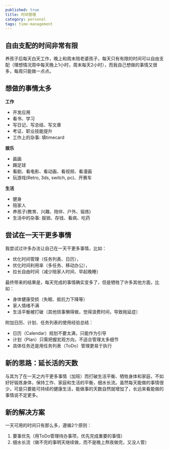 ```yaml
---
published: true
title: 时间管理
category: personal
tags: time-management
---
```

## 自由支配的时间非常有限

养孩子后每天白天工作，晚上和周末陪老婆孩子，每天只有有限的时间可以自由支配（理想情况周中每天晚上1小时，周末每天2小时），而我自己想做的事情又很多，每周只能做一点点。

## 想做的事情太多

**工作**
- 开发应用
- 看书、学习
- 写日记、写总结、写文章
- 考证、职业技能提升
- 工作上的杂事: 填timecard

**娱乐**
- 画画
- 踢足球
- 看剧、看电影、看动画、看视频、看漫画
- 玩游戏(Retro, 3ds, switch, pc)、开赛⻋

**生活**
- 健身
- 陪家人
- 养孩子(教育、兴趣、陪伴、户外、锻炼)
- 生活中的杂事: 报销、存钱、看病、吃药

## 尝试在一天干更多事情

我尝试过许多办法让自己在一天干更多事情，比如：
- 优化时间管理（任务列表、日历），
- 优化时间利用率（多任务、移动办公），
- 拉长自由时间（减少陪家人时间、早起晚睡）

最终带来的结果是，每天完成的事情确实变多了，但是牺牲了许多其他方面，比如：
- 身体健康受损（失眠、抵抗力下降等）
- 家人情绪不满
- 生活平衡被打破（其他琐事懒得做，觉得浪费时间，导致拖延症）

附加日历、计划、任务列表的使用经验总结：

- 日历（Calendar）规划不要太满，只能作为引导
- 计划（Plan）只需把握宏观方向，不适合管理太多细节
- 具体任务还是用任务列表（ToDo）管理更易于执行


## 新的思路：延长活的天数

与其为了在一天之内干更多事情（加班）而打破生活平衡、牺牲身体和家庭，不如好好锻炼身体，保持工作、家庭和生活的平衡，细水长流。虽然每天能做的事情很少，可是只要能可持续的健康生活，能做事的天数自然就增加了，长远来看能做的事情说不定更多。

## 新的解决方案

一天可用的时间只有那么多，遵循2个原则：
1. 要事优先（用ToDo管理待办事项，优先完成重要的事情）
2. 细水长流（做不完的事明天继续做，而不是晚上熬夜做完，又没人管）
